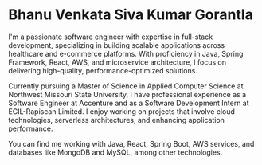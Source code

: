 # Bhanu Venkata Siva Kumar Gorantla

I'm a passionate software engineer with expertise in full-stack development, specializing in building scalable applications across healthcare and e-commerce platforms. With proficiency in Java, Spring Framework, React, AWS, and microservice architecture, I focus on delivering high-quality, performance-optimized solutions.

Currently pursuing a Master of Science in Applied Computer Science at Northwest Missouri State University, I have professional experience as a Software Engineer at Accenture and as a Software Development Intern at ECIL-Rapiscan Limited. I enjoy working on projects that involve cloud technologies, serverless architectures, and enhancing application performance.

You can find me working with Java, React, Spring Boot, AWS services, and databases like MongoDB and MySQL, among other technologies.
